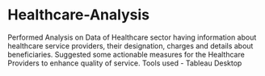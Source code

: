 # Healthcare-Analysis

Performed Analysis on Data of Healthcare sector having information about healthcare service providers, their designation, charges and details about beneficiaries. Suggested some actionable measures for the Healthcare Providers to enhance quality of service.
Tools used - Tableau Desktop
